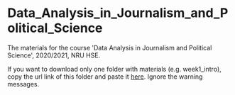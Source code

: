 # Data_Analysis_in_Journalism_and_Political_Science
The materials for the course 'Data Analysis in Journalism and Political Science', 2020/2021, NRU HSE.

If you want to download only one folder with materials (e.g. week1_intro), copy the url link of this folder and paste it [here](https://minhaskamal.github.io/DownGit/#/home). Ignore the warning messages. 
